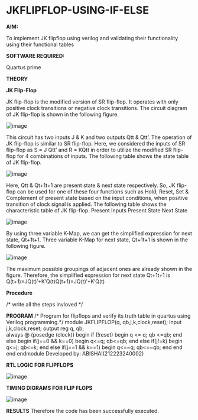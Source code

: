 # JKFLIPFLOP-USING-IF-ELSE

**AIM:** 

To implement  JK flipflop using verilog and validating their functionality using their functional tables

**SOFTWARE REQUIRED:**

Quartus prime

**THEORY**

**JK Flip-Flop**

JK flip-flop is the modified version of SR flip-flop. It operates with only positive clock transitions or negative clock transitions. The circuit diagram of JK flip-flop is shown in the following figure.

![image](https://github.com/naavaneetha/JKFLIPFLOP-USING-IF-ELSE/assets/154305477/a649c30b-232b-4558-b188-fd6c09845180)


This circuit has two inputs J & K and two outputs Qtt & Qtt’. The operation of JK flip-flop is similar to SR flip-flop. Here, we considered the inputs of SR flip-flop as S = J Qtt’ and R = KQtt in order to utilize the modified SR flip-flop for 4 combinations of inputs. The following table shows the state table of JK flip-flop.

![image](https://github.com/naavaneetha/JKFLIPFLOP-USING-IF-ELSE/assets/154305477/c4360742-e8a8-4937-b089-c46c0433f9a3)

 
Here, Qtt & Qt+1t+1 are present state & next state respectively. So, JK flip-flop can be used for one of these four functions such as Hold, Reset, Set & Complement of present state based on the input conditions, when positive transition of clock signal is applied. The following table shows the characteristic table of JK flip-flop. Present Inputs Present State Next State
 
![image](https://github.com/naavaneetha/JKFLIPFLOP-USING-IF-ELSE/assets/154305477/6c275261-a6d5-4c37-a3a7-1e88ca11c4cd)

By using three variable K-Map, we can get the simplified expression for next state, Qt+1t+1. Three variable K-Map for next state, Qt+1t+1 is shown in the following figure.
 
![image](https://github.com/naavaneetha/JKFLIPFLOP-USING-IF-ELSE/assets/154305477/5174f41b-0ce0-4329-a372-6d1943ea6673)

The maximum possible groupings of adjacent ones are already shown in the figure. Therefore, the simplified expression for next state Qt+1t+1 is Q(t+1)=JQ(t)′+K′Q(t)Q(t+1)=JQ(t)′+K′Q(t)

**Procedure**

/* write all the steps invloved */

**PROGRAM**
/* Program for flipflops and verify its truth table in quartus using Verilog programming.*/
module JKFLIPFLOP(q, qb,j,k,clock,reset);
   input j,k,clock,reset;
   output reg q, qb;    
always @ (posedge (clock))
   begin 
      if (!reset)
           begin
              q <= q;
              qb <=qb;
           end   
      else
           begin
      if(j==0 && k==0)
           begin
   		      q<=q;
   		      qb<=qb;
   	      	end
   	  else if(j!=k)
           begin
   		      q<=j;
   		      qb<=k;
   		      end
   	  else if(j==1 && k==1)
   	        begin
   		           q<=~q;
   		              qb<=~qb;
   		                      end
                   end
                end	
      endmodule
Developed by: ABISHAI(212223240002)

**RTL LOGIC FOR FLIPFLOPS**

![image](https://github.com/Abishai95141/JKFLIPFLOP-USING-IF-ELSE/assets/139335314/ff293767-5c03-43a9-b958-c83def4a46aa)

**TIMING DIGRAMS FOR FLIP FLOPS**

![image](https://github.com/Abishai95141/JKFLIPFLOP-USING-IF-ELSE/assets/139335314/4de6a4ec-d652-44d1-93fd-542d54e5859d)

**RESULTS**
Therefore the code has been successfully executed.
